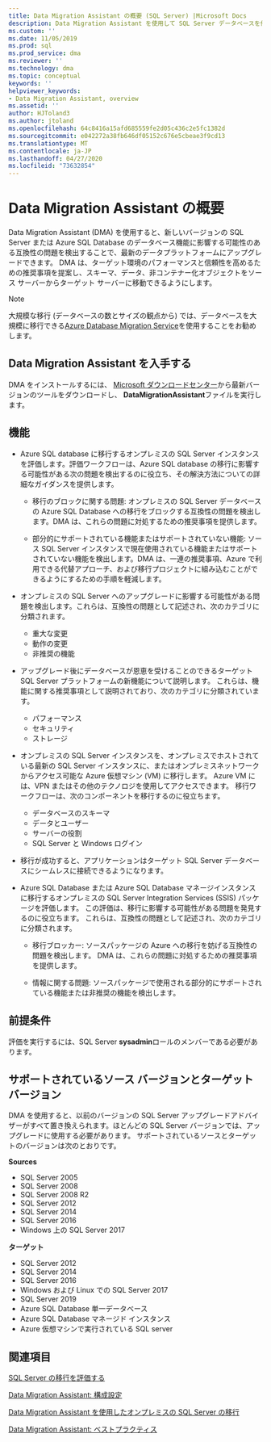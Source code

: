 ```yaml
---
title: Data Migration Assistant の概要 (SQL Server) |Microsoft Docs
description: Data Migration Assistant を使用して SQL Server データベースを他の SQL Server または Azure データベースに移行する方法について説明します。
ms.custom: ''
ms.date: 11/05/2019
ms.prod: sql
ms.prod_service: dma
ms.reviewer: ''
ms.technology: dma
ms.topic: conceptual
keywords: ''
helpviewer_keywords:
- Data Migration Assistant, overview
ms.assetid: ''
author: HJToland3
ms.author: jtoland
ms.openlocfilehash: 64c8416a15afd685559fe2d05c436c2e5fc1382d
ms.sourcegitcommit: e042272a38fb646df05152c676e5cbeae3f9cd13
ms.translationtype: MT
ms.contentlocale: ja-JP
ms.lasthandoff: 04/27/2020
ms.locfileid: "73632854"
---
```

# <a name="overview-of-data-migration-assistant"></a>Data Migration Assistant の概要

Data Migration Assistant (DMA) を使用すると、新しいバージョンの SQL Server または Azure SQL Database のデータベース機能に影響する可能性のある互換性の問題を検出することで、最新のデータプラットフォームにアップグレードできます。 DMA は、ターゲット環境のパフォーマンスと信頼性を高めるための推奨事項を提案し、スキーマ、データ、非コンテナー化オブジェクトをソース サーバーからターゲット サーバーに移動できるようにします。

> [!NOTE]
> 大規模な移行 (データベースの数とサイズの観点から) では、データベースを大規模に移行できる[Azure Database Migration Service](/azure/dms/dms-overview)を使用することをお勧めします。
  
## <a name="get-data-migration-assistant"></a>Data Migration Assistant を入手する

DMA をインストールするには、 [Microsoft ダウンロードセンター](https://www.microsoft.com/download/details.aspx?id=53595)から最新バージョンのツールをダウンロードし、 **DataMigrationAssistant**ファイルを実行します。

## <a name="capabilities"></a>機能

- Azure SQL database に移行するオンプレミスの SQL Server インスタンスを評価します。評価ワークフローは、Azure SQL database の移行に影響する可能性がある次の問題を検出するのに役立ち、その解決方法についての詳細なガイダンスを提供します。

  - 移行のブロックに関する問題: オンプレミスの SQL Server データベースの Azure SQL Database への移行をブロックする互換性の問題を検出します。DMA は、これらの問題に対処するための推奨事項を提供します。

  - 部分的にサポートされている機能またはサポートされていない機能: ソース SQL Server インスタンスで現在使用されている機能またはサポートされていない機能を検出します。DMA は、一連の推奨事項、Azure で利用できる代替アプローチ、および移行プロジェクトに組み込むことができるようにするための手順を軽減します。

- オンプレミスの SQL Server へのアップグレードに影響する可能性がある問題を検出します。これらは、互換性の問題として記述され、次のカテゴリに分類されます。

  - 重大な変更
  - 動作の変更
  - 非推奨の機能

- アップグレード後にデータベースが恩恵を受けることのできるターゲット SQL Server プラットフォームの新機能について説明します。 これらは、機能に関する推奨事項として説明されており、次のカテゴリに分類されています。

  - パフォーマンス
  - セキュリティ
  - ストレージ

- オンプレミスの SQL Server インスタンスを、オンプレミスでホストされている最新の SQL Server インスタンスに、またはオンプレミスネットワークからアクセス可能な Azure 仮想マシン (VM) に移行します。 Azure VM には、VPN またはその他のテクノロジを使用してアクセスできます。 移行ワークフローは、次のコンポーネントを移行するのに役立ちます。

  - データベースのスキーマ
  - データとユーザー
  - サーバーの役割
  - SQL Server と Windows ログイン

- 移行が成功すると、アプリケーションはターゲット SQL Server データベースにシームレスに接続できるようになります。

- Azure SQL Database または Azure SQL Database マネージインスタンスに移行するオンプレミスの SQL Server Integration Services (SSIS) パッケージを評価します。 この評価は、移行に影響する可能性がある問題を発見するのに役立ちます。 これらは、互換性の問題として記述され、次のカテゴリに分類されます。

  - 移行ブロッカー: ソースパッケージの Azure への移行を妨げる互換性の問題を検出します。 DMA は、これらの問題に対処するための推奨事項を提供します。

  - 情報に関する問題: ソースパッケージで使用される部分的にサポートされている機能または非推奨の機能を検出します。

## <a name="prerequisites"></a>前提条件

評価を実行するには、SQL Server **sysadmin**ロールのメンバーである必要があります。

## <a name="supported-source-and-target-versions"></a>サポートされているソース バージョンとターゲット バージョン

DMA を使用すると、以前のバージョンの SQL Server アップグレードアドバイザーがすべて置き換えられます。ほとんどの SQL Server バージョンでは、アップグレードに使用する必要があります。 サポートされているソースとターゲットのバージョンは次のとおりです。

**Sources**

- SQL Server 2005
- SQL Server 2008
- SQL Server 2008 R2
- SQL Server 2012
- SQL Server 2014
- SQL Server 2016
-  Windows 上の SQL Server 2017

**ターゲット**

- SQL Server 2012
- SQL Server 2014
- SQL Server 2016
- Windows および Linux での SQL Server 2017
- SQL Server 2019
- Azure SQL Database 単一データベース
- Azure SQL Database マネージド インスタンス
- Azure 仮想マシンで実行されている SQL server

## <a name="see-also"></a>関連項目

[SQL Server の移行を評価する](../dma/dma-assesssqlonprem.md)

[Data Migration Assistant: 構成設定](../dma/dma-configurationsettings.md)

[Data Migration Assistant を使用したオンプレミスの SQL Server の移行](../dma/dma-migrateonpremsql.md)

[Data Migration Assistant: ベストプラクティス](../dma/dma-bestpractices.md)
